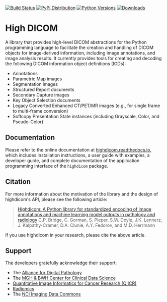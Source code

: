 [![Build Status](https://github.com/imagingdatacommons/highdicom/actions/workflows/run_unit_tests.yml/badge.svg)](https://github.com/imagingdatacommons/highdicom/actions)
[![PyPi Distribution](https://img.shields.io/pypi/v/highdicom.svg)](https://pypi.python.org/pypi/highdicom/)
[![Python Versions](https://img.shields.io/pypi/pyversions/highdicom.svg)](https://pypi.org/project/highdicom/)
[![Downloads](https://pepy.tech/badge/highdicom)](https://pepy.tech/project/highdicom)

# High DICOM

A library that provides high-level DICOM abstractions for the Python programming language to facilitate the creation and handling of DICOM objects for image-derived information, including image annotations, and image analysis results.
It currently provides tools for creating and decoding the following DICOM information object definitions (IODs):
* Annotations
* Parametric Map images
* Segmentation images
* Structured Report documents
* Secondary Capture images
* Key Object Selection documents
* Legacy Converted Enhanced CT/PET/MR images (e.g., for single frame to multi-frame conversion)
* Softcopy Presentation State instances (including Grayscale, Color, and Pseudo-Color)

## Documentation

Please refer to the online documentation at [highdicom.readthedocs.io](https://highdicom.readthedocs.io), which includes installation instructions, a user guide with examples, a developer guide, and complete documentation of the application programming interface of the `highdicom` package.

## Citation

For more information about the motivation of the library and the design of highdicom's API, please see the following article:

> [Highdicom: A Python library for standardized encoding of image annotations and machine learning model outputs in pathology and radiology](https://arxiv.org/abs/2106.07806)
> C.P. Bridge, C. Gorman, S. Pieper, S.W. Doyle, J.K. Lennerz, J. Kalpathy-Cramer, D.A. Clunie, A.Y. Fedorov, and M.D. Herrmann

If you use highdicom in your research, please cite the above article.

## Support

The developers gratefully acknowledge their support:
* The [Alliance for Digital Pathology](https://digitalpathologyalliance.org/)
* The [MGH & BWH Center for Clinical Data Science](https://www.ccds.io/)
* [Quantitative Image Informatics for Cancer Research (QIICR)](https://qiicr.org/)
* [Radiomics](https://www.radiomics.io/)
* The [NCI Imaging Data Commons](https://imaging.datacommons.cancer.gov/)
